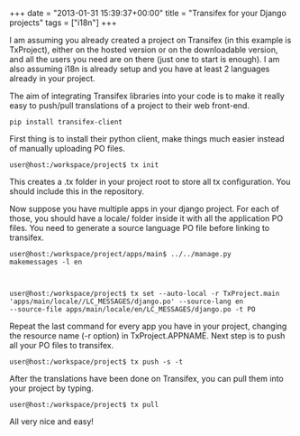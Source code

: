 +++
date = "2013-01-31 15:39:37+00:00"
title = "Transifex for your Django projects"
tags = ["i18n"]
+++

I am assuming you already created a project on Transifex (in this example is TxProject), either on the hosted version or on the downloadable version, and all the users you need are on there (just one to start is enough). I am also assuming i18n is already setup and you have at least 2 languages already in your project.

The aim of integrating Transifex libraries into your code is to make it really easy to push/pull translations of a project to their web front-end.

<code>pip install transifex-client</code>

First thing is to install their python client, make things much easier instead of manually uploading PO files.

<code>user@host:/workspace/project$ tx init</code>

This creates a .tx folder in your project root to store all tx configuration. You should include this in the repository.

Now suppose you have multiple apps in your django project. For each of those, you should have a locale/ folder inside it with all the application PO files. You need to generate a source language PO file before linking to transifex.

<code>user@host:/workspace/project/apps/main$ ../../manage.py makemessages -l en

user@host:/workspace/project$ tx set --auto-local -r TxProject.main 'apps/main/locale/<lang>/LC_MESSAGES/django.po' --source-lang en --source-file apps/main/locale/en/LC_MESSAGES/django.po -t PO</code>

Repeat the last command for every app you have in your project, changing the resource name (-r option) in TxProject.APPNAME. Next step is to push all your PO files to transifex.

<code>user@host:/workspace/project$ tx push -s -t</code>

After the translations have been done on Transifex, you can pull them into your project by typing.

<code>user@host:/workspace/project$ tx pull</code>

All very nice and easy!